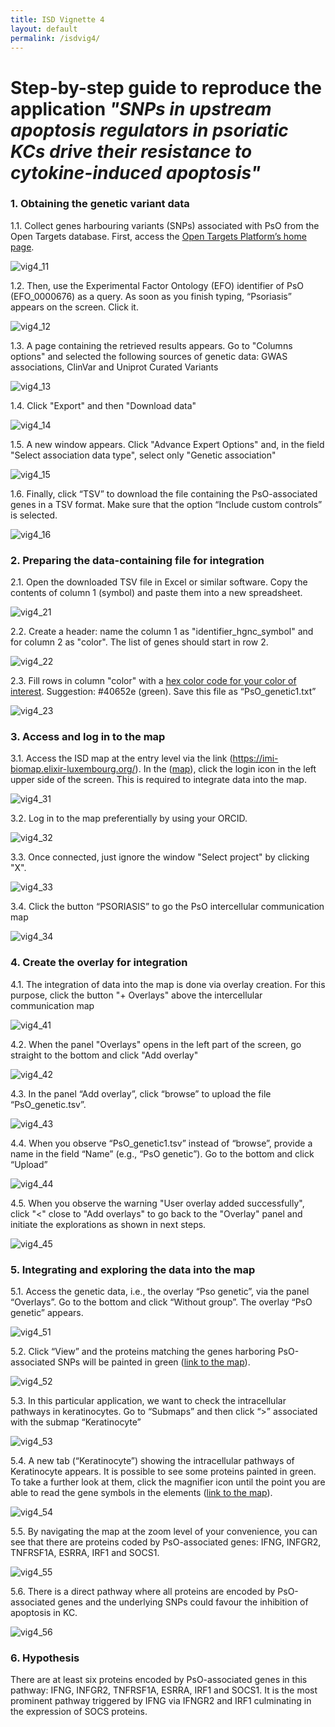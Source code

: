 ```yaml
---
title: ISD Vignette 4
layout: default
permalink: /isdvig4/
---
```


# Step-by-step guide to reproduce the application *"SNPs in upstream apoptosis regulators in psoriatic KCs drive their resistance to cytokine-induced apoptosis"*


### 1. Obtaining the genetic variant data

1.1. Collect genes harbouring variants (SNPs) associated with PsO from the Open Targets database. First, access the [Open Targets Platform’s home page](https://platform.opentargets.org).

<!-- <img width="1022" height="489" alt="vig3_1" src="https://github.com/user-attachments/assets/ce132ffe-9ce6-484a-b8f6-d1566ab63597" /> -->

<!-- ![vig3_1](https://github.com/user-attachments/assets/ce132ffe-9ce6-484a-b8f6-d1566ab63597) -->

![vig4_11](../pages/projects/isd/images/vig4_11.png)

1.2. Then, use the Experimental Factor Ontology (EFO) identifier of PsO (EFO_0000676) as a query. As soon as you finish typing, “Psoriasis” appears on the screen. Click it.

<!-- <img width="1022" height="489" alt="vig3_2" src="https://github.com/user-attachments/assets/542881c3-f9fd-4de0-947c-4418af9e8556" /> -->

<!-- ![vig3_12](https://github.com/user-attachments/assets/542881c3-f9fd-4de0-947c-4418af9e8556) -->

![vig4_12](../pages/projects/isd/images/vig4_12.png)

1.3. A page containing the retrieved results appears. Go to "Columns options" and selected the following sources of genetic data: GWAS associations, ClinVar and Uniprot Curated Variants

<!-- <img width="1022" height="489" alt="image" src="https://github.com/user-attachments/assets/8372cfe6-96a8-40ab-8da6-2ee988badaf2" /> -->

<!-- ![vig3_13](https://github.com/user-attachments/assets/8372cfe6-96a8-40ab-8da6-2ee988badaf2) -->

![vig4_13](../pages/projects/isd/images/vig4_13.png)


1.4. Click "Export" and then "Download data"

<!-- <img width="1022" height="489" alt="vig3_3" src="https://github.com/user-attachments/assets/46623637-c248-414c-b0ba-0979b54872f4" /> -->

<!-- ![vig3_14](https://github.com/user-attachments/assets/46623637-c248-414c-b0ba-0979b54872f4) -->

![vig4_14](../pages/projects/isd/images/vig4_14.png)

1.5. A new window appears. Click "Advance Expert Options" and, in the field "Select association data type", select only "Genetic association"

<!-- <img width="1022" height="489" alt="vig3_4" src="https://github.com/user-attachments/assets/256fa0d3-6fa0-4474-9ca1-b2d69b52968e" /> -->

<!-- ![vig3_15](https://github.com/user-attachments/assets/256fa0d3-6fa0-4474-9ca1-b2d69b52968e) -->

![vig4_15](../pages/projects/isd/images/vig4_15.png)

1.6. Finally, click “TSV” to download the file containing the PsO-associated genes in a TSV format. Make sure that the option “Include custom controls” is selected.

<!-- <img width="1022" height="489" alt="image" src="https://github.com/user-attachments/assets/914e7e8c-811e-4b9c-94e9-ce26104f4675" /> -->

<!-- ![vig3_16](https://github.com/user-attachments/assets/914e7e8c-811e-4b9c-94e9-ce26104f4675) -->

![vig4_16](../pages/projects/isd/images/vig4_16.png)


### 2. Preparing the data-containing file for integration

2.1. Open the downloaded TSV file in Excel or similar software. Copy the contents of column 1 (symbol) and paste them into a new spreadsheet. 

<!-- <img width="1022" height="489" alt="image" src="https://github.com/user-attachments/assets/ab9de500-1588-4ee6-9512-07fae0dbf615" /> -->

<!-- ![vig3_21](https://github.com/user-attachments/assets/ab9de500-1588-4ee6-9512-07fae0dbf615) -->

![vig4_21](../pages/projects/isd/images/vig4_21.png)


2.2. Create a header: name the column 1 as "identifier_hgnc_symbol" and for column 2 as "color". The list of genes should start in row 2.

<!-- <img width="1022" height="489" alt="image" src="https://github.com/user-attachments/assets/0b2ea923-6801-46f8-b4b4-3a45c798cba2" /> -->

<!-- ![vig3_22](https://github.com/user-attachments/assets/0b2ea923-6801-46f8-b4b4-3a45c798cba2) -->

![vig4_22](../pages/projects/isd/images/vig4_22.png)

2.3. Fill rows in column "color" with a [hex color code for your color of interest](https://www.color-hex.com/color/). Suggestion: #40652e (green). Save this file as “PsO_genetic1.txt”

<!-- <img width="1022" height="489" alt="image" src="https://github.com/user-attachments/assets/960a366e-f290-4801-9482-ab118c898a1e" /> -->

<!-- ![vig3_23](https://github.com/user-attachments/assets/960a366e-f290-4801-9482-ab118c898a1e) -->

![vig4_23](../pages/projects/isd/images/vig4_23.png)



### 3. Access and log in to the map

3.1. Access the ISD map at the entry level via the link (https://imi-biomap.elixir-luxembourg.org/). In the ([map](https://imi-biomap.elixir-luxembourg.org/)), click the login icon in the left upper side of the screen. This is required to integrate data into the map.
 
<!-- <img width="1022" height="489" alt="image" src="https://github.com/user-attachments/assets/94b53f4d-7c65-4502-8b46-dbd53c658676" /> -->

<!-- ![vig3_31](https://github.com/user-attachments/assets/94b53f4d-7c65-4502-8b46-dbd53c658676) -->

![vig4_31](../pages/projects/isd/images/vig4_31.png)


3.2. Log in to the map preferentially by using your ORCID. 

<!-- <img width="1019" height="491" alt="image" src="https://github.com/user-attachments/assets/acc57fb8-0e6f-485e-9921-8ccb3098994c" /> -->

<!-- ![vig3_32](https://github.com/user-attachments/assets/acc57fb8-0e6f-485e-9921-8ccb3098994c) -->

![vig4_32](../pages/projects/isd/images/vig4_32.png)

3.3. Once connected, just ignore the window "Select project" by clicking "X".

<!-- <img width="1019" height="491" alt="image" src="https://github.com/user-attachments/assets/a6d4d362-b76b-42e1-a7d8-e5c627247c9e" /> -->

<!-- ![vig3_33](https://github.com/user-attachments/assets/a6d4d362-b76b-42e1-a7d8-e5c627247c9e) -->

![vig4_33](../pages/projects/isd/images/vig4_33.png)

3.4. Click the button “PSORIASIS” to go the PsO intercellular communication map 

<!-- <img width="1019" height="491" alt="image" src="https://github.com/user-attachments/assets/ee910213-6ec4-42f9-923c-0068bfe6e4df" /> -->

<!-- ![vig3_34](https://github.com/user-attachments/assets/ee910213-6ec4-42f9-923c-0068bfe6e4df) -->

![vig4_34](../pages/projects/isd/images/vig4_34.png)


### 4. Create the overlay for integration

4.1. The integration of data into the map is done via overlay creation. For this purpose, click the button "+ Overlays" above the intercellular communication map 

<!-- <img width="1017" height="491" alt="image" src="https://github.com/user-attachments/assets/a799d1a3-e138-4a29-b7c2-370be02b2386" /> -->

<!-- ![vig3_41](https://github.com/user-attachments/assets/a799d1a3-e138-4a29-b7c2-370be02b2386) -->

![vig4_41](../pages/projects/isd/images/vig4_41.png)


4.2. When the panel "Overlays" opens in the left part of the screen, go straight to the bottom and click "Add overlay" 

<!-- <img width="1019" height="491" alt="image" src="https://github.com/user-attachments/assets/4bad673d-76fd-4398-a4d9-27e17bedff37" /> -->

<!-- ![vig3_42](https://github.com/user-attachments/assets/4bad673d-76fd-4398-a4d9-27e17bedff37) -->

![vig4_42](../pages/projects/isd/images/vig4_42.png)

4.3. In the panel “Add overlay”, click “browse” to upload the file “PsO_genetic.tsv”.

<!-- <img width="1019" height="491" alt="image" src="https://github.com/user-attachments/assets/9c48cccf-b9ce-4404-b18d-27e6c6f4826e" /> -->

<!-- ![vig3_43](https://github.com/user-attachments/assets/9c48cccf-b9ce-4404-b18d-27e6c6f4826e) -->

![vig4_43](../pages/projects/isd/images/vig4_43.png)

4.4. When you observe “PsO_genetic1.tsv” instead of “browse”, provide a name in the field “Name” (e.g., “PsO genetic”). Go to the bottom and click “Upload”

<!-- <img width="1015" height="493" alt="image" src="https://github.com/user-attachments/assets/cf328c65-c04d-469b-80fc-60e95c2e5c6b" /> -->

<!-- ![vig3_44](https://github.com/user-attachments/assets/cf328c65-c04d-469b-80fc-60e95c2e5c6b) -->

![vig4_44](../pages/projects/isd/images/vig4_44.png)

4.5. When you observe the warning "User overlay added successfully", click "<" close to "Add overlays" to go back to the "Overlay" panel and initiate the explorations as shown in next steps.

<!-- <img width="1034" height="484" alt="image" src="https://github.com/user-attachments/assets/79ab6732-8440-4a73-b140-466ce27b36ba" /> -->

<!-- ![vig3_45](https://github.com/user-attachments/assets/79ab6732-8440-4a73-b140-466ce27b36ba) -->

![vig4_45](../pages/projects/isd/images/vig4_45.png)


### 5. Integrating and exploring the data into the map

5.1. Access the genetic data, i.e., the overlay “Pso genetic”, via the panel “Overlays”. Go to the bottom and click “Without group”. The overlay “PsO genetic” appears.

<!-- <img width="1034" height="484" alt="image" src="https://github.com/user-attachments/assets/d968c496-fb8d-4bbb-bdbf-4bb504c71c54" /> -->

<!-- ![vig3_51](https://github.com/user-attachments/assets/d968c496-fb8d-4bbb-bdbf-4bb504c71c54) -->

![vig4_51](../pages/projects/isd/images/vig4_51.png)


5.2. Click “View” and the proteins matching the genes harboring PsO-associated SNPs will be painted in green ([link to the map](https://imi-biomap.elixir-luxembourg.org/minerva/index.html?id=PsOmap&perfectMatch=true&modelId=432&backgroundId=675&x=3021&y=4019&z=4.479414298308022&overlaysId=1483)). 

<!-- <img width="997" height="502" alt="image" src="https://github.com/user-attachments/assets/f0d0ca3c-9038-45a4-96b7-43219af749f9" /> -->

<!-- ![vig3_52](https://github.com/user-attachments/assets/f0d0ca3c-9038-45a4-96b7-43219af749f9) -->

![vig4_52](../pages/projects/isd/images/vig4_52.png)

5.3. In this particular application, we want to check the intracellular pathways in keratinocytes. Go to “Submaps” and then click “>” associated with the submap “Keratinocyte”

<!-- <img width="1022" height="489" alt="image" src="https://github.com/user-attachments/assets/01d88863-bec8-4bec-8922-9f789b3a2c6b" /> -->

<!-- ![vig3_53](https://github.com/user-attachments/assets/01d88863-bec8-4bec-8922-9f789b3a2c6b) -->

![vig4_53](../pages/projects/isd/images/vig4_53.png)

5.4. A new tab (“Keratinocyte”) showing the intracellular pathways of Keratinocyte appears. It is possible to see some proteins painted in green. To take a further look at them, click the magnifier icon until the point you are able to read the gene symbols in the elements ([link to the map](https://imi-biomap.elixir-luxembourg.org/minerva/index.html?id=PsOmap&perfectMatch=false&modelId=436&backgroundId=675&x=1858&y=1593&z=4.8409716012913595&overlaysId=1462)).

<!-- <img width="1034" height="483" alt="image" src="https://github.com/user-attachments/assets/b1f7f125-f6a7-41f3-9912-55c2dd1309cc" /> -->

<!-- ![vig3_54](https://github.com/user-attachments/assets/b1f7f125-f6a7-41f3-9912-55c2dd1309cc) -->

![vig4_54](../pages/projects/isd/images/vig4_54.png)

5.5. By navigating the map at the zoom level of your convenience, you can see that there are proteins coded by PsO-associated genes: IFNG, INFGR2, TNFRSF1A, ESRRA, IRF1 and SOCS1.

<!-- <img width="1034" height="483" src="https://github.com/user-attachments/assets/839151b0-b89e-4a0c-ab49-3b109f75f14e" /> -->

<!-- ![vig3_55](https://github.com/user-attachments/assets/839151b0-b89e-4a0c-ab49-3b109f75f14e) -->

![vig4_55](../pages/projects/isd/images/vig4_55.png)

5.6. There is a direct pathway where all proteins are encoded by PsO-associated genes and the underlying SNPs could favour the inhibition of apoptosis in KC.

<!-- <img width="1034" height="483" alt="image" src="https://github.com/user-attachments/assets/111e4e6c-fae7-41db-b1cf-5b5ab02f2ffc" /> -->

<!-- ![vig3_56](https://github.com/user-attachments/assets/111e4e6c-fae7-41db-b1cf-5b5ab02f2ffc) -->

![vig4_56](../pages/projects/isd/images/vig4_56.png)

### 6. Hypothesis

There are at least six proteins encoded by PsO-associated genes in this pathway: IFNG, INFGR2, TNFRSF1A, ESRRA, IRF1 and SOCS1. It is the most prominent pathway triggered by IFNG via IFNGR2 and IRF1 culminating in the expression of SOCS proteins.
